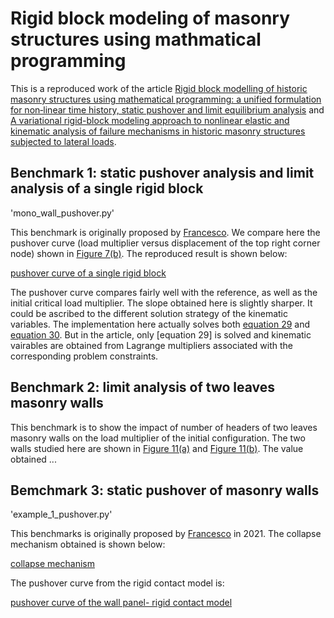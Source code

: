 # Rigid block modeling of masonry structures using mathmatical programming
This is a reproduced work of the article [Rigid block modelling of historic masonry structures using mathematical programming: a unified formulation for non‑linear time history, static pushover and limit equilibrium analysis][Francesco 2019] and [A variational rigid-block modeling approach to nonlinear elastic and kinematic analysis of failure mechanisms in historic masonry structures subjected to lateral loads][Francesco et al. 2021].

## Benchmark 1: static pushover analysis and limit analysis of a single rigid block

'mono_wall_pushover.py'

This benchmark is originally proposed by [Francesco][Francesco 2019]. We compare here the pushover curve (load multiplier versus displacement of the top right corner node) shown in [Figure 7(b)][Francesco 2019]. The reproduced result is shown below:

[pushover curve of  a single rigid block](./figures/single_block_pushover_curve.png)

The pushover curve compares fairly well with the reference, as well as the initial critical load multiplier. The slope obtained here is slightly sharper. It could be ascribed to the different solution strategy of the kinematic variables. The implementation here actually solves both [equation 29][Francesco 2019] and [equation 30][Francesco 2019]. But in the article, only [equation 29] is solved and kinematic vairables are obtained from Lagrange multipliers associated with the corresponding problem constraints.

## Benchmark 2: limit analysis of two leaves masonry walls

This benchmark is to show the impact of number of headers of two leaves masonry walls on the load multiplier of the initial configuration. The two walls studied here are shown in [Figure 11(a)][Francesco 2019] and [Figure 11(b)][Francesco 2019]. The value obtained ...

## Bemchmark 3: static pushover of masonry walls

'example_1_pushover.py'

This benchmarks is originally proposed by [Francesco][Francesco et al. 2021] in 2021. The collapse mechanism obtained is shown below:

[collapse mechanism](./figures/pushover_wall_mechanism_d200.png])

The pushover curve from the rigid contact model is:

[pushover curve of the wall panel- rigid contact model](./figures/pushover_rigid_curve.png])

[Francesco 2019]: https://link.springer.com/article/10.1007/s10518-019-00722-0
[Francesco et al. 2021]: https://onlinelibrary.wiley.com/doi/full/10.1002/eqe.3512